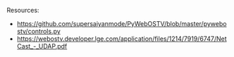 Resources:

- https://github.com/supersaiyanmode/PyWebOSTV/blob/master/pywebostv/controls.py
- https://webostv.developer.lge.com/application/files/1214/7919/6747/NetCast_-_UDAP.pdf 
